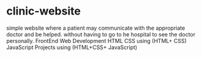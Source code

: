 # clinic-website
simple website where a patient may communicate with the appropriate doctor and be helped. without having to go to he hospital to see the doctor personally.
FrontEnd Web Development
HTML
CSS
using (HTML+ CSS)
JavaScript
Projects using (HTML+CSS+ JavaScript)
